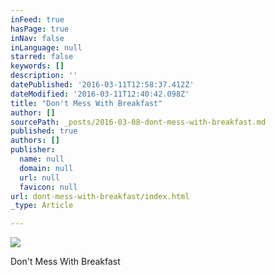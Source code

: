 ```yaml
---
inFeed: true
hasPage: true
inNav: false
inLanguage: null
starred: false
keywords: []
description: ''
datePublished: '2016-03-11T12:58:37.412Z'
dateModified: '2016-03-11T12:40:42.098Z'
title: "Don't Mess With Breakfast"
author: []
sourcePath: _posts/2016-03-08-dont-mess-with-breakfast.md
published: true
authors: []
publisher:
  name: null
  domain: null
  url: null
  favicon: null
url: dont-mess-with-breakfast/index.html
_type: Article

---
```

![](https://s3-us-west-2.amazonaws.com/the-grid-img/p/7cedb22dc5e00bd73657a5693e7dfbdf83eaa0f4.jpg)

Don't Mess With Breakfast